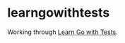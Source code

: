 # learngowithtests

Working through [Learn Go with Tests](https://quii.gitbook.io/learn-go-with-tests).
